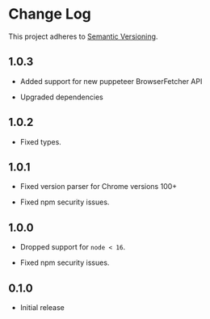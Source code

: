 # Change Log

This project adheres to [Semantic Versioning](http://semver.org/).

## 1.0.3

- Added support for new puppeteer BrowserFetcher API

- Upgraded dependencies

## 1.0.2

- Fixed types.

## 1.0.1

- Fixed version parser for Chrome versions 100+

- Fixed npm security issues.

## 1.0.0

- Dropped support for `node < 16`.

- Fixed npm security issues.

## 0.1.0

- Initial release
